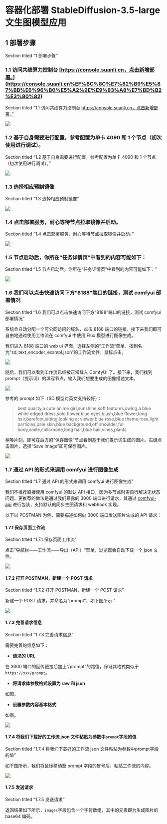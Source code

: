 # 容器化部署 StableDiffusion-3.5-large 文生图模型应用

## 1 部署步骤

Section titled “1 部署步骤”

### 1.1 访问共绩算力控制台 [https://console.suanli.cn，点击新增部署。](https://console.suanli.cn%EF%BC%8C%E7%82%B9%E5%87%BB%E6%96%B0%E5%A2%9E%E9%83%A8%E7%BD%B2%E3%80%82)

Section titled “1.1 访问共绩算力控制台 https://console.suanli.cn，点击新增部署。”

![](/assets/GtHxb2avJor205xccdlcyUnunjc.png)

### 1.2 基于自身需要进行配置，参考配置为单卡 4090 和 1 个节点（初次使用进行调试）。

Section titled “1.2 基于自身需要进行配置，参考配置为单卡 4090 和 1 个节点（初次使用进行调试）。”

![](/assets/XRjabrpSXoyN0dxO5xhcZb0cnQd.png)

### 1.3 选择相应预制镜像

Section titled “1.3 选择相应预制镜像”

![](/assets/HoHabo4svoTfY9xebOgcEcginPb.png)

### 1.4 点击部署服务，耐心等待节点拉取镜像并启动。

Section titled “1.4 点击部署服务，耐心等待节点拉取镜像并启动。”

![](/assets/DR5LbKZ7XoRswVxezqechsFGnlg.png)

### 1.5 节点启动后，你所在“任务详情页”中看到的内容可能如下：

Section titled “1.5 节点启动后，你所在“任务详情页”中看到的内容可能如下：”

![](/assets/Z4bIbz1VHoaGicx3fPAcSNyDnRe.png)

### 1.6 我们可以点击快速访问下方“8188”端口的链接，测试 comfyui 部署情况

Section titled “1.6 我们可以点击快速访问下方“8188”端口的链接，测试 comfyui 部署情况”

系统会自动分配一个可公网访问的域名，点击 8188 端口的链接。接下来我们即可自由地通过使用工作流在 comfyui 中使用 Flux 模型进行图像生成。

我们进入 8188 端口的 web ui 界面，选择左侧的“工作流“菜单，找到名为”sd_text_encoder_exampl.json“的工作流文件，鼠标点击。

![](/assets/X8Wrbhk2FofKurxS6LAcdmw1nme.png)

随后，我们可以看到工作流已经被正常载入 ComfyUI 了。接下来，我们找到 prompt（提示词）的填写节点，输入我们想要生成的图像描述文本。

![](/assets/NZMDbuBpfoyfdAxQRHCcey6gnQe.png)

参考的 prompt 如下（SD 模型对英文支持较好）：

> best quality,a cute anime girl,sunshine,soft features,swing,a blue white edged dress,solo,flower,blue eyes,blush,blue flower,long hair,barefoot,sitting,looking at viewer,blue rose,blue theme,rose,light particles,pale skin,blue background,off shoulder,full body,smile,collarbone,long hair,blue hair,vines,plants

稍等片刻，即可在后方的“保存图像”节点看到基于我们提示词生成的图片。右键点击图片，选择“Save Image”即可保存图片。

![](/assets/IQVDbSO1eoPj2lxIxoIc55SpnCh.png)

### 1.7 通过 API 的形式来调用 comfyui 进行图像生成

Section titled “1.7 通过 API 的形式来调用 comfyui 进行图像生成”

我们不推荐直接使用 comfyui 的默认 API 接口，因为多节点时需自行解决无状态问题。更推荐的做法是通过我们暴露的 3000 端口进行请求，其通过 [comfyui-api](https://github.com/SaladTechnologies/comfyui-api?tab=readme-ov-file) 进行包装，支持默认的同步生图请求和 webhook 实现。

以下以 POSTMAN 为例，简要描述如何向 3000 端口发送图片生成的 API 请求：

#### 1.7.1 保存页面工作流

Section titled “1.7.1 保存页面工作流”

点击”导航栏——工作流——导出（API）“菜单，浏览器会自动下载一个 json 文件。

![](/assets/FwuybZo4HoJVVYxanc9cfvdvn8e.png)

#### 1.7.2 打开 POSTMAN，新建一个 POST 请求

Section titled “1.7.2 打开 POSTMAN，新建一个 POST 请求”

新建一个 POST 请求，并命名为”prompt“，如下图所示：

![](/assets/D9S7bBcxpol3Prx32hJcgIxynrd.png)

#### 1.7.3 完善请求信息

Section titled “1.7.3 完善请求信息”

需要完善的信息如下：

  * **请求的 URL**



在 3000 端口的回传链接后加上“/prompt”的路径，保证其格式类似于`https://xxx/prompt`。

  * **将请求体参数格式设置为 raw 和 json**



如图。

  * **设置参数内容基本格式**



如图。

![](/assets/KQ55boWh7ocpfpxOqcMcj5sKnac.png)

#### 1.7.4 将我们下载好的工作流 json 文件粘贴为参数中`prompt`字段的值

Section titled “1.7.4 将我们下载好的工作流 json 文件粘贴为参数中prompt字段的值”

如下图所示，我们将鼠标移动至 prompt 字段的冒号后，粘贴工作流的内容。

![](/assets/UbSybeetzo17lRxnAJlceWWmnve.png)

#### 1.7.5 发送请求

Section titled “1.7.5 发送请求”

返回结果如下所示，`images`字段包含一个字符数组，其中的元素即为生成图片的 base64 编码。

